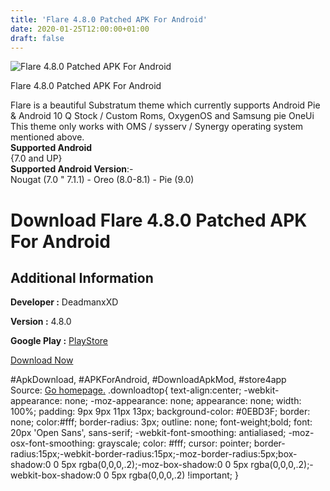 ```yaml
---
title: 'Flare 4.8.0 Patched APK For Android'
date: 2020-01-25T12:00:00+01:00
draft: false
---
```


![Flare 4.8.0 Patched APK For Android](https://i2.wp.com/apkhome.net/wp-content/uploads/2020/01/Flare-4.8.0-Patched.png "Flare 4.8.0 Patched APK For Android")

  

Flare 4.8.0 Patched APK For Android

Flare is a beautiful Substratum theme which currently supports Android Pie & Android 10 Q Stock / Custom Roms, OxygenOS and Samsung pie OneUi This theme only works with OMS / sysserv / Synergy operating system mentioned above.  
**Supported Android**  
{7.0 and UP}  
**Supported Android Version**:-  
Nougat (7.0 " 7.1.1) - Oreo (8.0-8.1) - Pie (9.0)

Download Flare 4.8.0 Patched APK For Android
============================================

Additional Information
----------------------

**Developer :** DeadmanxXD

**Version :** 4.8.0

**Google Play :** [PlayStore](https://play.google.com/store/apps/details?id=com.samsoft.flare)

  

[Download Now](https://store4app.co/post/flare-4-8-0-patched-apk-for-android_1579936939)

  
#ApkDownload, #APKForAndroid, #DownloadApkMod, #store4app  
Source: [Go homepage.](https://store4app.co/post/flare-4-8-0-patched-apk-for-android_1579936939) .downloadtop{ text-align:center; -webkit-appearance: none; -moz-appearance: none; appearance: none; width: 100%; padding: 9px 9px 11px 13px; background-color: #0EBD3F; border: none; color:#fff; border-radius: 3px; outline: none; font-weight;bold; font: 20px 'Open Sans', sans-serif; -webkit-font-smoothing: antialiased; -moz-osx-font-smoothing: grayscale; color: #fff; cursor: pointer; border-radius:15px;-webkit-border-radius:15px;-moz-border-radius:5px;box-shadow:0 0 5px rgba(0,0,0,.2);-moz-box-shadow:0 0 5px rgba(0,0,0,.2);-webkit-box-shadow:0 0 5px rgba(0,0,0,.2) !important; }